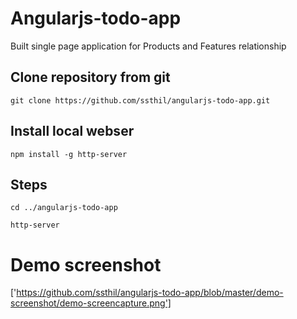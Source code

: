 # Angularjs-todo-app
Built single page application for Products and Features relationship

## Clone repository from git
```git clone https://github.com/ssthil/angularjs-todo-app.git```

## Install local webser
```npm install -g http-server```

## Steps
`cd ../angularjs-todo-app`

`http-server`


# Demo screenshot
['https://github.com/ssthil/angularjs-todo-app/blob/master/demo-screenshot/demo-screencapture.png']
